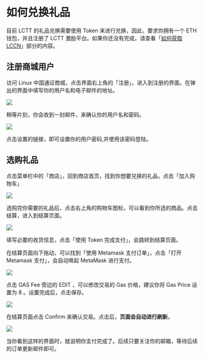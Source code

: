 # 如何兑换礼品

目前 LCTT 的礼品兑换需要使用 Token 来进行兑换，因此，要求你拥有一个  ETH 钱包，并且注册了 LCTT 激励平台。如果你还没有完成，请查看「[如何获取 LCCN](how-to-get-lccn.md)」部分的内容。

## 注册商城用户

访问 Linux 中国通证商城，点击界面右上角的「注册」，进入到注册的界面。在弹出的界面中填写你的用户名和电子邮件的地址。

![](../images/store_images/register_to_store.jpg)

稍等片刻，你会收到一封邮件，来确认你的用户名和密码。

![](../images/store_images/register_email.jpg)

点击设置的链接，即可设置你的用户密码,并使用该密码登陆。

## 选购礼品

点击菜单栏中的「商店」，回到商店首页，找到你想要兑换的礼品，点击「加入购物车」

![](../images/store_images/add_item_to_cart.jpg)

选购完你需要的礼品后，点击右上角的购物车图标，可以看到你所选的商品。点击结算，进入到结算页面。

![](../images/store_images/checkout_screen.jpg)

填写必要的收货信息，点击「使用 Token 完成支付」，会跳转到结算页面。



在结算页面向下拖动，可以找到「使用 Metamask 支付订单」，点击「打开 Metamask 支付」，会自动唤起 MetaMask 进行支付。

![](../images/store_images/metamask_checkout_screen.jpg)

点击 GAS Fee 旁边的 EDIT ，可以修改交易的 Gas 价格，建议你将 Gas Price 设置为 8 。设置完成后，点击保存。

![](../images/store_images/set_gas_price.jpg)

在结算页面点击 Confirm 来确认交易。点击后，**页面会自动进行刷新**。

![](../images/store_images/checkout_compete.jpg)

当你看到这样的界面时，就说明你支付完成了。后续只要关注你的邮箱，等待后续的订单更新邮件即可。